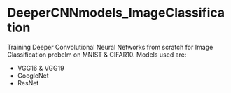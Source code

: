 # DeeperCNNmodels_ImageClassification

Training Deeper Convolutional Neural Networks from scratch for Image Classification probelm on MNIST & CIFAR10. Models used are:
* VGG16 & VGG19
* GoogleNet
* ResNet
